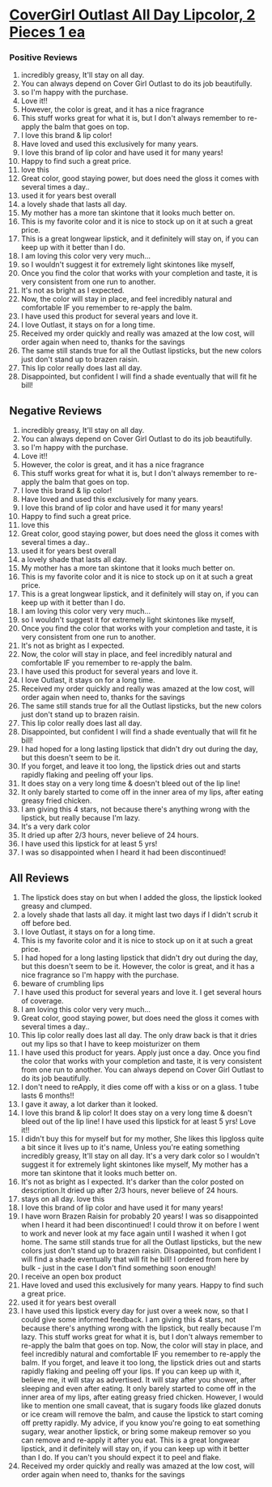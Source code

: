 # [CoverGirl Outlast All Day Lipcolor, 2 Pieces 1 ea](https://products.checkmycream.com/products/CoverGirl-Outlast-All-Day-Lipcolor-2-Pieces-1-ea.html)

### Positive Reviews

<ol>
      <li>incredibly greasy, It&#x27;ll stay on all day.</li>
      <li>You can always depend on Cover Girl Outlast to do its job beautifully.</li>
      <li>so I&#x27;m happy with the purchase.</li>
      <li>Love it!!</li>
      <li>However, the color is great, and it has a nice fragrance</li>
      <li>This stuff works great for what it is, but I don&#x27;t always remember to re-apply the balm that goes on top.</li>
      <li>I love this brand &amp; lip color!</li>
      <li>Have loved and used this exclusively for many years.  </li>
      <li>I love this brand of lip color and have used it for many years!</li>
      <li>Happy to find such a great price.</li>
      <li>love this</li>
      <li>Great color, good staying power, but does need the gloss it comes with several times a day..</li>
      <li>used it for years best overall</li>
      <li>a lovely shade that lasts all day.</li>
      <li>My mother has a more tan skintone that it looks much better on.</li>
      <li>This is my favorite color and it is nice to stock up on it at such a great price.</li>
      <li>This is a great longwear lipstick, and it definitely will stay on, if you can keep up with it better than I do.</li>
      <li>I am loving this color very very much...</li>
      <li>so I wouldn&#x27;t suggest it for extremely light skintones like myself,</li>
      <li>Once you find the color that works with your completion and taste, it is very consistent from one run to another.  </li>
      <li>It&#x27;s not as bright as I expected.</li>
      <li>Now, the color will stay in place, and feel incredibly natural and comfortable IF you remember to re-apply the balm.</li>
      <li>I have used this product for several years and love it.  </li>
      <li>I love Outlast, it stays on for a long time.</li>
      <li>Received my order quickly and really was amazed at the low cost, will order again when need to, thanks for the savings</li>
      <li>The same still stands true for all the Outlast lipsticks, but the new colors just don&#x27;t stand up to brazen raisin.</li>
      <li>This lip color really does last all day.</li>
      <li>Disappointed, but confident I will find a shade eventually that will fit he bill!</li>
</ol>


<h2>Negative Reviews</h2>
<ol>
<li> incredibly greasy, It&#x27;ll stay on all day.</li>
<li> You can always depend on Cover Girl Outlast to do its job beautifully.</li>
<li> so I&#x27;m happy with the purchase.</li>
<li> Love it!!</li>
<li> However, the color is great, and it has a nice fragrance</li>
<li> This stuff works great for what it is, but I don&#x27;t always remember to re-apply the balm that goes on top.</li>
<li> I love this brand &amp; lip color!</li>
<li> Have loved and used this exclusively for many years.  </li>
<li> I love this brand of lip color and have used it for many years!</li>
<li> Happy to find such a great price.</li>
<li> love this</li>
<li> Great color, good staying power, but does need the gloss it comes with several times a day..</li>
<li> used it for years best overall</li>
<li> a lovely shade that lasts all day.</li>
<li> My mother has a more tan skintone that it looks much better on.</li>
<li> This is my favorite color and it is nice to stock up on it at such a great price.</li>
<li> This is a great longwear lipstick, and it definitely will stay on, if you can keep up with it better than I do.</li>
<li> I am loving this color very very much...</li>
<li> so I wouldn&#x27;t suggest it for extremely light skintones like myself,</li>
<li> Once you find the color that works with your completion and taste, it is very consistent from one run to another.  </li>
<li> It&#x27;s not as bright as I expected.</li>
<li> Now, the color will stay in place, and feel incredibly natural and comfortable IF you remember to re-apply the balm.</li>
<li> I have used this product for several years and love it.  </li>
<li> I love Outlast, it stays on for a long time.</li>
<li> Received my order quickly and really was amazed at the low cost, will order again when need to, thanks for the savings</li>
<li> The same still stands true for all the Outlast lipsticks, but the new colors just don&#x27;t stand up to brazen raisin.</li>
<li> This lip color really does last all day.</li>
<li> Disappointed, but confident I will find a shade eventually that will fit he bill!</li>
<li> I had hoped for a long lasting lipstick that didn&#x27;t dry out during the day, but this doesn&#x27;t seem to be it.  </li>
<li> If you forget, and leave it too long, the lipstick dries out and starts rapidly flaking and peeling off your lips.</li>
<li> It does stay on a very long time &amp; doesn&#x27;t bleed out of the lip line!</li>
<li> It only barely started to come off in the inner area of my lips, after eating greasy fried chicken.</li>
<li> I am giving this 4 stars, not because there&#x27;s anything wrong with the lipstick, but really because I&#x27;m lazy.</li>
<li> It&#x27;s a very dark color</li>
<li> It dried up after 2/3 hours, never believe of 24 hours.</li>
<li> I have used this lipstick for at least 5 yrs!</li>
<li> I was so disappointed when I heard it had been discontinued!  </li>
</ol>

<h2>All Reviews</h2>

<ol>
    <li> The lipstick does stay on but when I added the gloss, the lipstick looked greasy and clumped.</li>
    <li> a lovely shade that lasts all day. it might last two days if I didn&#x27;t scrub it off before bed.</li>
    <li> I love Outlast, it stays on for a long time.</li>
    <li> This is my favorite color and it is nice to stock up on it at such a great price.</li>
    <li> I had hoped for a long lasting lipstick that didn&#x27;t dry out during the day, but this doesn&#x27;t seem to be it.  However, the color is great, and it has a nice fragrance so I&#x27;m happy with the purchase.</li>
    <li> beware of crumbling lips</li>
    <li> I have used this product for several years and love it.  I get several hours of coverage.</li>
    <li> I am loving this color very very much...</li>
    <li> Great color, good staying power, but does need the gloss it comes with several times a day..</li>
    <li> This lip color really does last all day. The only draw back is that it dries out my lips so that I have to keep moisturizer on them</li>
    <li> I have used this product for years.  Apply just once a day.  Once you find the color that works with your completion and taste, it is very consistent from one run to another.  You can always depend on Cover Girl Outlast to do its job beautifully.</li>
    <li> I don&#x27;t need to reApply, it dies come off with a kiss or on a glass.  1 tube lasts 6 months!!</li>
    <li> I gave it away, a lot darker than it looked.</li>
    <li> I love this brand &amp; lip color! It does stay on a very long time &amp; doesn&#x27;t bleed out of the lip line! I have used this lipstick for at least 5 yrs! Love it!!</li>
    <li> I didn&#x27;t buy this for myself but for my mother, She likes this lipgloss quite a bit since it lives up to it&#x27;s name, Unless you&#x27;re eating something incredibly greasy, It&#x27;ll stay on all day. It&#x27;s a very dark color so I wouldn&#x27;t suggest it for extremely light skintones like myself, My mother has a more tan skintone that it looks much better on.</li>
    <li> It&#x27;s not as bright as I expected. It&#x27;s darker than the color posted on description.It dried up after 2/3 hours, never believe of 24 hours.</li>
    <li> stays on all day. love this</li>
    <li> I love this brand of lip color and have used it for many years!</li>
    <li> I have worn Brazen Raisin for probably 20 years! I was so disappointed when I heard it had been discontinued!  I could throw it on before I went to work and never look at my face again until I washed it when I got home. The same still stands true for all the Outlast lipsticks, but the new colors just don&#x27;t stand up to brazen raisin. Disappointed, but confident I will find a shade eventually that will fit he bill! I ordered from here by bulk - just in the case I don&#x27;t find something soon enough!</li>
    <li> I receive an open box product</li>
    <li> Have loved and used this exclusively for many years.  Happy to find such a great price.</li>
    <li> used it for years best overall</li>
    <li> I have used this lipstick every day for just over a week now, so that I could give some informed feedback. I am giving this 4 stars, not because there&#x27;s anything wrong with the lipstick, but really because I&#x27;m lazy. This stuff works great for what it is, but I don&#x27;t always remember to re-apply the balm that goes on top. Now, the color will stay in place, and feel incredibly natural and comfortable IF you remember to re-apply the balm. If you forget, and leave it too long, the lipstick dries out and starts rapidly flaking and peeling off your lips. If you can keep up with it, believe me, it will stay as advertised. It will stay after you shower, after sleeping and even after eating. It only barely started to come off in the inner area of my lips, after eating greasy fried chicken. However, I would like to mention one small caveat, that is sugary foods like glazed donuts or ice cream will remove the balm, and cause the lipstick to start coming off pretty rapidly. My advice, if you know you&#x27;re going to eat something sugary, wear another lipstick, or bring some makeup remover so you can remove and re-apply it after you eat. This is a great longwear lipstick, and it definitely will stay on, if you can keep up with it better than I do. If you can&#x27;t you should expect it to peel and flake.</li>
    <li> Received my order quickly and really was amazed at the low cost, will order again when need to, thanks for the savings</li>
</ol>




